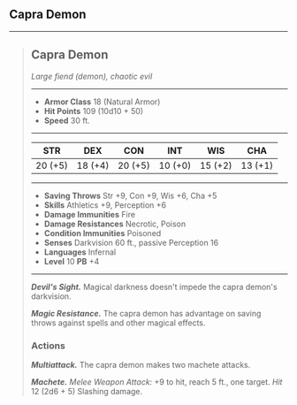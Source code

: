 ## Capra Demon



___
> ## Capra Demon
>*Large fiend (demon), chaotic evil*
> ___
> - **Armor Class** 18 (Natural Armor)
> - **Hit Points** 109 (10d10 + 50)
> - **Speed** 30 ft.
>___
>|   STR   |   DEX   |   CON   |   INT   |   WIS   |   CHA   |
>|:-------:|:-------:|:-------:|:-------:|:-------:|:-------:|
>| 20 (+5) | 18 (+4) | 20 (+5) | 10 (+0) | 15 (+2) | 13 (+1) |
>___
> - **Saving Throws** Str +9, Con +9, Wis +6, Cha +5
> - **Skills** Athletics +9, Perception +6
> - **Damage Immunities** Fire
> - **Damage Resistances** Necrotic, Poison
> - **Condition Immunities** Poisoned
> - **Senses** Darkvision 60 ft., passive Perception 16
> - **Languages** Infernal
> - **Level** 10 **PB** +4
> ___
> ***Devil's Sight.***
> Magical darkness doesn't impede the capra demon's darkvision.
>
> ***Magic Resistance.***
> The capra demon has advantage on saving throws against spells and other magical effects.
>
>
> ### Actions
> ***Multiattack.*** The capra demon makes two machete attacks.
>
> ***Machete.*** *Melee Weapon Attack:* +9 to hit, reach 5 ft., one target. *Hit* 12 (2d6 + 5) Slashing damage. 
>
